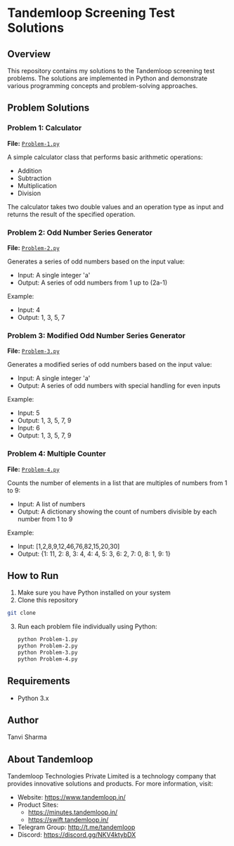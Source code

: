# Tandemloop Screening Test Solutions

## Overview
This repository contains my solutions to the Tandemloop screening test problems. The solutions are implemented in Python and demonstrate various programming concepts and problem-solving approaches.

## Problem Solutions

### Problem 1: Calculator
**File:** [`Problem-1.py`](./Problem-1.py)

A simple calculator class that performs basic arithmetic operations:
- Addition
- Subtraction
- Multiplication
- Division

The calculator takes two double values and an operation type as input and returns the result of the specified operation.

### Problem 2: Odd Number Series Generator
**File:** [`Problem-2.py`](./Problem-2.py)

Generates a series of odd numbers based on the input value:
- Input: A single integer 'a'
- Output: A series of odd numbers from 1 up to (2a-1)

Example:
- Input: 4
- Output: 1, 3, 5, 7

### Problem 3: Modified Odd Number Series Generator
**File:** [`Problem-3.py`](./Problem-3.py)

Generates a modified series of odd numbers based on the input value:
- Input: A single integer 'a'
- Output: A series of odd numbers with special handling for even inputs

Example:
- Input: 5
- Output: 1, 3, 5, 7, 9
- Input: 6
- Output: 1, 3, 5, 7, 9

### Problem 4: Multiple Counter
**File:** [`Problem-4.py`](./Problem-4.py)

Counts the number of elements in a list that are multiples of numbers from 1 to 9:
- Input: A list of numbers
- Output: A dictionary showing the count of numbers divisible by each number from 1 to 9

Example:
- Input: [1,2,8,9,12,46,76,82,15,20,30]
- Output: {1: 11, 2: 8, 3: 4, 4: 4, 5: 3, 6: 2, 7: 0, 8: 1, 9: 1}

## How to Run
1. Make sure you have Python installed on your system
2. Clone this repository
```bash
git clone 
```
3. Run each problem file individually using Python:
   ```bash
   python Problem-1.py
   python Problem-2.py
   python Problem-3.py
   python Problem-4.py
   ```

## Requirements
- Python 3.x

## Author
Tanvi Sharma

## About Tandemloop
Tandemloop Technologies Private Limited is a technology company that provides innovative solutions and products. For more information, visit:
- Website: https://www.tandemloop.in/
- Product Sites: 
  - https://minutes.tandemloop.in/
  - https://swift.tandemloop.in/
- Telegram Group: http://t.me/tandemloop
- Discord: https://discord.gg/NKV4ktybDX
